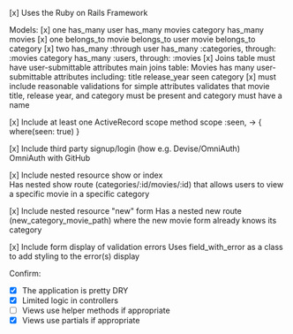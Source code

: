 [x] Uses the Ruby on Rails Framework

  Models: 
    [x] one has_many 
            user has_many movies
            category has_many movies
    [x] one belongs_to 
            movie belongs_to user
            movie belongs_to category
    [x] two has_many :through
            user has_many :categories, through: :movies
            category has_many :users, through: :movies 
    [x] Joins table must have user-submittable attributes 
            main joins table: Movies has many user-submittable attributes including:
                title
                release_year 
                seen
                category
    [x] must include reasonable validations for simple attributes
            validates that movie title, release year, and category must be present and category must have a name

[x] Include at least one ActiveRecord scope method
        scope :seen, -> { where(seen: true) }
        
[x] Include third party signup/login (how e.g. Devise/OmniAuth)  
        OmniAuth with GitHub

[x] Include nested resource show or index   
        Has nested show route (categories/:id/movies/:id) that allows users to view a specific movie in a specific category

[x] Include nested resource "new" form 
        Has a nested new route (new_category_movie_path) where the new movie form already knows its category

[x] Include form display of validation errors 
        Uses field_with_error as a class to add styling to the error(s) display


Confirm:
- [x] The application is pretty DRY
- [x] Limited logic in controllers
- [ ] Views use helper methods if appropriate
- [x] Views use partials if appropriate